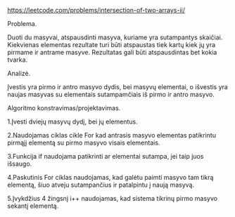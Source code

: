 https://leetcode.com/problems/intersection-of-two-arrays-ii/

Problema.

Duoti du masyvai, atspausdinti masyva, kuriame yra sutampantys skaičiai. Kiekvienas elementas rezultate turi
būti atspaustas tiek kartų kiek jų yra pirmame ir antrame masyve. Rezultatas gali būti atspausdintas bet kokia tvarka.

Analizė.

Įvestis yra pirmo ir antro masyvo dydis, bei masyvų elementai, o išvestis yra naujas masyvas su elementais sutampamčiais
iš pirmo ir antro masyvo.

Algoritmo konstravimas/projektavimas.

1.Įvesti dviejų masyvų dydį, bei jų elementus.

2.Naudojamas ciklas cikle For kad antrasis masyvo elementas patikrintu
  pirmąjį elementą su pirmo masyvo visais elementais.

3.Funkcija if naudojama patikrinti ar elementai sutampa, jei taip juos išsaugo.

4.Paskutinis For ciklas naudojamas, kad galėtu paimti masyvo tam tikrą elementą,
  šiuo atveju sutampančius ir patalpintu į naują masyvą.

5.Įvykdžius 4 žingsnį i++ naudojamas, kad sistema tikrinų pirmo masyvo sekantį elementą.